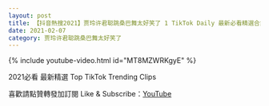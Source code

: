 ```yaml
---
layout: post
title: 【抖音熱搜2021】贾玲许君聪跳桑巴舞太好笑了 1 TikTok Daily 最新必看精選合集2021 02 07
date: 2021-02-07
category: 贾玲许君聪跳桑巴舞太好笑了
---
```


{% include youtube-video.html id="MT8MZWRKgyE" %}

2021必看 最新精選 Top TikTok Trending Clips

喜歡請點贊轉發加訂閱 Like & Subscribe：[YouTube](https://www.youtube.com/channel/UCAoR7VcanIPd04uEq_GIylA/videos)

